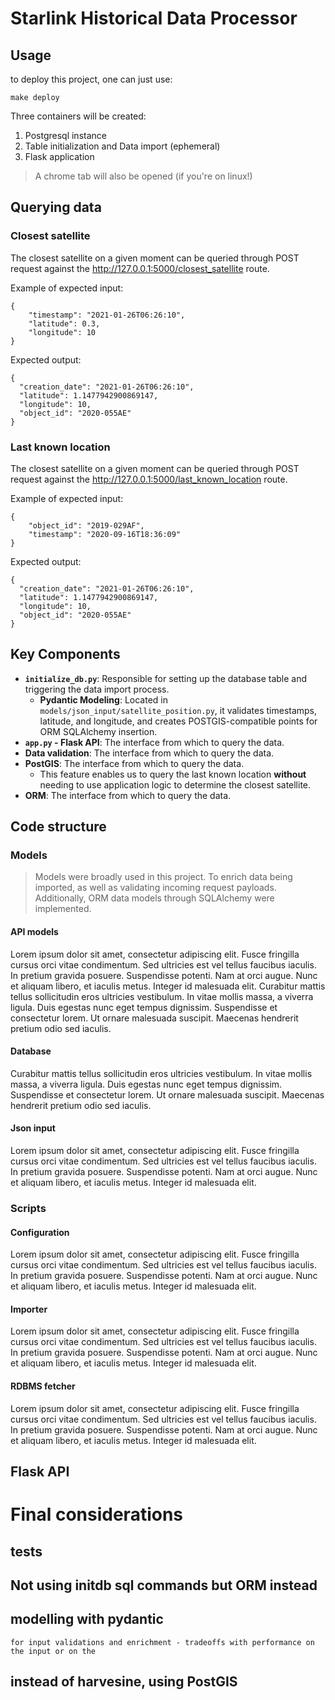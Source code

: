 # Starlink Historical Data Processor

## Usage 
to deploy this project, one can just use:

``` 
make deploy
 ```

Three containers will be created: 
1. Postgresql instance
2. Table initialization and Data import (ephemeral)
3. Flask application

>A chrome tab will also be opened (if you're on linux!)

## Querying data

### Closest satellite
The closest satellite on a given moment can be queried through POST request against the  http://127.0.0.1:5000/closest_satellite route.

Example of expected input:
``` 
{
    "timestamp": "2021-01-26T06:26:10",
    "latitude": 0.3,
    "longitude": 10
}
```
Expected output: 
```
{
  "creation_date": "2021-01-26T06:26:10",
  "latitude": 1.1477942900869147,
  "longitude": 10,
  "object_id": "2020-055AE"
}
```
### Last known location 
The closest satellite on a given moment can be queried through POST request against the  http://127.0.0.1:5000/last_known_location route.

Example of expected input:
``` 
{
    "object_id": "2019-029AF",
    "timestamp": "2020-09-16T18:36:09"
}
```
Expected output: 
```
{
  "creation_date": "2021-01-26T06:26:10",
  "latitude": 1.1477942900869147,
  "longitude": 10,
  "object_id": "2020-055AE"
}
```

## Key Components
- **`initialize_db.py`**: Responsible for setting up the database table and triggering the data import process.
  - **Pydantic Modeling**: Located in `models/json_input/satellite_position.py`, it validates timestamps, latitude, and longitude, and creates POSTGIS-compatible points for ORM SQLAlchemy insertion.
- **`app.py` - Flask API**: The interface from which to query the data.
- **Data validation**: The interface from which to query the data.
- **PostGIS**: The interface from which to query the data.
  - This feature enables us to query the last known location **without** needing to use application logic to determine the closest satellite. 
- **ORM**: The interface from which to query the data.

## Code structure
### Models 
> Models were broadly used in this project. To enrich data being imported, as well as validating incoming request payloads. Additionally, ORM data models through SQLAlchemy were implemented.
#### API models

Lorem ipsum dolor sit amet, consectetur adipiscing elit. Fusce fringilla cursus orci vitae condimentum. Sed ultricies est vel tellus faucibus iaculis. In pretium gravida posuere. Suspendisse potenti. Nam at orci augue. Nunc et aliquam libero, et iaculis metus. Integer id malesuada elit. Curabitur mattis tellus sollicitudin eros ultricies vestibulum. In vitae mollis massa, a viverra ligula. Duis egestas nunc eget tempus dignissim. Suspendisse et consectetur lorem. Ut ornare malesuada suscipit. Maecenas hendrerit pretium odio sed iaculis.
#### Database 

 Curabitur mattis tellus sollicitudin eros ultricies vestibulum. In vitae mollis massa, a viverra ligula. Duis egestas nunc eget tempus dignissim. Suspendisse et consectetur lorem. Ut ornare malesuada suscipit. Maecenas hendrerit pretium odio sed iaculis.
#### Json input
Lorem ipsum dolor sit amet, consectetur adipiscing elit. Fusce fringilla cursus orci vitae condimentum. Sed ultricies est vel tellus faucibus iaculis. In pretium gravida posuere. Suspendisse potenti. Nam at orci augue. Nunc et aliquam libero, et iaculis metus. Integer id malesuada elit.

### Scripts 

#### Configuration
Lorem ipsum dolor sit amet, consectetur adipiscing elit. Fusce fringilla cursus orci vitae condimentum. Sed ultricies est vel tellus faucibus iaculis. In pretium gravida posuere. Suspendisse potenti. Nam at orci augue. Nunc et aliquam libero, et iaculis metus. Integer id malesuada elit.
#### Importer
Lorem ipsum dolor sit amet, consectetur adipiscing elit. Fusce fringilla cursus orci vitae condimentum. Sed ultricies est vel tellus faucibus iaculis. In pretium gravida posuere. Suspendisse potenti. Nam at orci augue. Nunc et aliquam libero, et iaculis metus. Integer id malesuada elit.
#### RDBMS fetcher 
Lorem ipsum dolor sit amet, consectetur adipiscing elit. Fusce fringilla cursus orci vitae condimentum. Sed ultricies est vel tellus faucibus iaculis. In pretium gravida posuere. Suspendisse potenti. Nam at orci augue. Nunc et aliquam libero, et iaculis metus. Integer id malesuada elit.
##  Flask API

# Final considerations 
## tests
## Not using initdb sql commands but ORM instead 
## modelling with pydantic 
    for input validations and enrichment - tradeoffs with performance on the input or on the 
## instead of harvesine, using PostGIS
